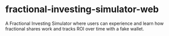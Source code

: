 # fractional-investing-simulator-web
 A Fractional Investing Simulator where users can experience and learn how fractional shares work and tracks ROI over time with a fake wallet.

